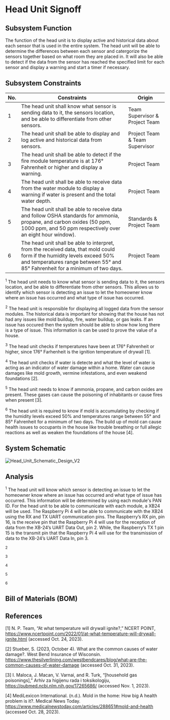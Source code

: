 # Head Unit Signoff

## Subsystem Function
The function of the head unit is to display active and historical data about each sensor that is used in the entire system. The head unit will be able to determine the differences between each sensor and catergorize the sensors together based on what room they are placed in. It will also be able to detect if the data from the sensor has reached the specified limit for each sensor and display a warning and start a timer if necessary. 

## Subsystem Constraints
| No. | Constraints | Origin |
| --- | ----------- | ------ |
|  1  | The head unit shall know what sensor is sending data to it, the sensors location, and be able to differentiate from other sensors. | Team Supervisor & Project Team |
|  2  | The head unit shall be able to display and log active and historical data from sensors. | Project Team & Team Supervisor |
|  3  | The head unit shall be able to detect if the fire module temperature is at 176&#176; Fahrenheit or higher and display a warning. | Project Team |
|  4  | The head unit shall be able to receive data from the water module to display a warning if water is present and the total water depth. | Project Team |
|  5  | The head unit shall be able to receive data and follow OSHA standards for ammonia, propane, and carbon oxides (50 ppm, 1000 ppm, and 50 ppm respectively over an eight hour window). | Standards & Project Team |
|  6  | The head unit shall be able to interpret, from the received data, that mold could form if the humidity levels exceed 50% and temperatures range between 55&#176; and 85&#176; Fahrenheit for a minimum of two days. | Project Team |

<sup>1</sup> The head unit needs to know what sensor is sending data to it, the sensors location, and be able to differentiate from other sensors. This allows us to identify which sensor is detecting an issue to let the homeowner know where an issue has occurred and what type of issue has occurred. 

<sup>2</sup> The head unit is responsible for displaying all logged data from the sensor modules. The historical data is important for showing that the house has not had any issues like mold buildup, fire, water buildup, or gas leaks. If an issue has occured then the system should be able to show how long there is a type of issue. This information is can be used to prove the value of a house.

<sup>3</sup> The head unit checks if temperatures have been at 176&#176; Fahrenheit or higher, since 176&#176; Farhenheit is the ignition temperature of drywall [1]. 

<sup>4</sup> The head unit checks if water is detecte and what the level of water is acting as an indicator of water damage within a home. Water can cause damages like mold growth, vermine infestations, and even weakend foundations [2].

<sup>5</sup> The head unit needs to know if ammonia, propane, and carbon oxides are present. These gases can cause the poisoning of inhabitants or cause fires when present [3]. 

<sup>6</sup> The head unit is required to know if mold is accumulating by checking if the humidity levels exceed 50% and temperatures range between 55&#176; and 85&#176; Fahrenheit for a minimum of two days. The build up of mold can cause health issues to occupants in the house like trouble breathing or full allegic reactions as well as weaken the foundations of the house [4]. 

## System Schematic

![Head_Unit_Schematic_Design_V2](https://github.com/jacksonrwoodard/HouseHealthMonitoring/assets/129080386/b23fee8a-9346-4b98-840e-78da58318e56)



## Analysis

<sup>1</sup> The head unit will know which sensor is detecting an issue to let the homeowner know where an issue has occurred and what type of issue has occurred. This information will be determined by using each module's PAN ID. For the head unit to be able to communicate with each module, a XB24 will be used. The Raspberry Pi 4 will be able to communicate with the XB24 using the RX and TX UART communication pins. The Raspberry’s RX pin, pin 16, is the receive pin that the Raspberry Pi 4 will use for the reception of data from the XB-24’s UART Data Out, pin 2. While, the Raspberry’s TX 1 pin 15 is the transmit pin that the Raspberry Pi 4 will use for the transmission of data to the XB-24’s UART Data In, pin 3. 

<sup>2</sup>

<sup>3</sup>

<sup>4</sup>

<sup>5</sup>

<sup>6</sup>

## Bill of Materials (BOM)

## References
[1] N. P. Team, “At what temperature will drywall ignite?,” NCERT POINT, https://www.ncertpoint.com/2022/01/at-what-temperature-will-drywall-ignite.html (accessed Oct. 24, 2023).

[2] Stueber, S. (2023, October 4). What are the common causes of water damage?. West Bend Insurance of Wisconsin. https://www.thesilverlining.com/westbendcares/blog/what-are-the-common-causes-of-water-damage (accessed Oct. 31, 2023).

[3] I. Maloca, J. Macan, V. Varnai, and R. Turk, “[household gas poisonings],” Arhiv za higijenu rada i toksikologiju, https://pubmed.ncbi.nlm.nih.gov/17265686/ (accessed Nov. 1, 2023).

[4] MediLexicon International. (n.d.). Mold in the home: How big A health problem is it?. Medical News Today. https://www.medicalnewstoday.com/articles/288651#mold-and-health (accessed Oct. 28, 2023).

